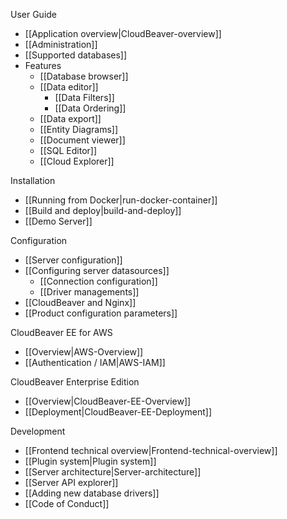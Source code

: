 User Guide  

- [[Application overview|CloudBeaver-overview]]
- [[Administration]]
- [[Supported databases]]
- Features
   - [[Database browser]]
   - [[Data editor]]
     - [[Data Filters]]
     - [[Data Ordering]]
   - [[Data export]]
   - [[Entity Diagrams]]
   - [[Document viewer]]
   - [[SQL Editor]]
   - [[Cloud Explorer]]

Installation  

- [[Running from Docker|run-docker-container]]
- [[Build and deploy|build-and-deploy]]
- [[Demo Server]]

Configuration   

- [[Server configuration]]
- [[Configuring server datasources]]
   - [[Connection configuration]] 
   - [[Driver managements]] 
- [[CloudBeaver and Nginx]]
- [[Product configuration parameters]]

CloudBeaver EE for AWS
- [[Overview|AWS-Overview]]
- [[Authentication / IAM|AWS-IAM]]

CloudBeaver Enterprise Edition
- [[Overview|CloudBeaver-EE-Overview]]
- [[Deployment|CloudBeaver-EE-Deployment]]

Development  

- [[Frontend technical overview|Frontend-technical-overview]]
- [[Plugin system|Plugin system]]
- [[Server architecture|Server-architecture]]
- [[Server API explorer]]
- [[Adding new database drivers]]
- [[Code of Conduct]]

